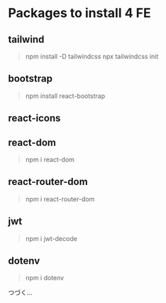 # Packages to install 4 FE

## tailwind

> npm install -D tailwindcss
> npx tailwindcss init

## bootstrap

> npm install react-bootstrap

## react-icons

>

## react-dom

> npm i react-dom

## react-router-dom

> npm i react-router-dom

## jwt

> npm i jwt-decode

## dotenv

> npm i dotenv

つづく...
